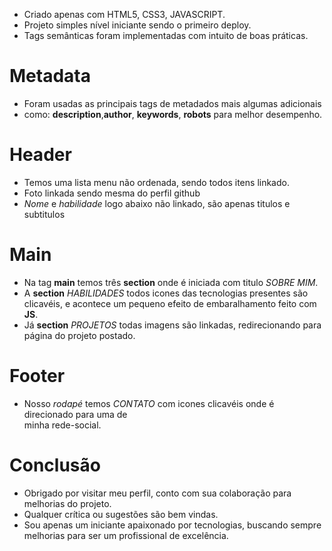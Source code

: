 
* Criado apenas com HTML5, CSS3, JAVASCRIPT.
* Projeto simples nível iniciante sendo o primeiro deploy.
* Tags semânticas foram implementadas com intuito de boas práticas.

# Metadata
* Foram usadas as principais tags de metadados mais algumas adicionais
* como: **description**,**author**, **keywords**, **robots** para melhor desempenho.
  
  
# Header
* Temos uma lista menu não ordenada, sendo todos itens linkado.
* Foto linkada sendo mesma do perfil github
* *Nome* e *habilidade* logo abaixo não linkado, são apenas titulos e 
  subtitulos

# Main
* Na tag **main** temos três **section** onde é iniciada com titulo *SOBRE MIM*.
* A **section** *HABILIDADES* todos icones das tecnologias presentes são clicavéis, e 
  acontece um pequeno efeito de embaralhamento feito com **JS**.
* Já **section** *PROJETOS* todas imagens são linkadas, redirecionando para página do 
  projeto postado.

# Footer
* Nosso *rodapé* temos *CONTATO* com icones clicavéis onde é direcionado para uma de  
  minha rede-social.


# Conclusão 
* Obrigado por visitar meu perfil, conto com sua colaboração para melhorias do projeto.
* Qualquer crítica ou sugestões são bem vindas.
* Sou apenas um iniciante apaixonado por tecnologias, buscando sempre melhorias para 
  ser um profissional de excelência. 
  

